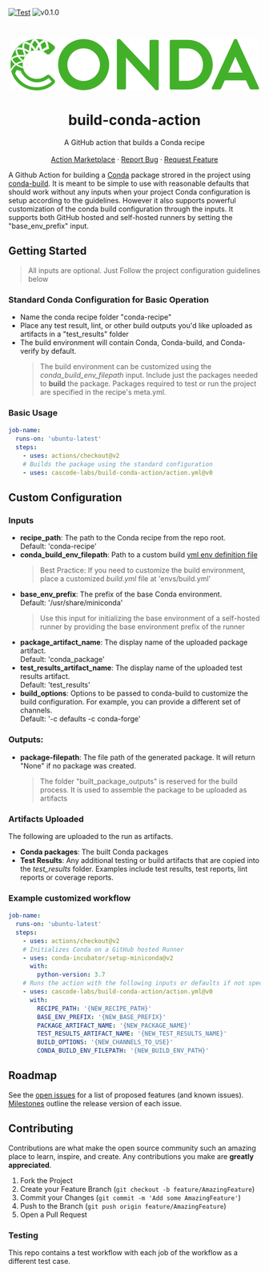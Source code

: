 
[![Test](https://github.com/cascode-labs/build-conda-action/actions/workflows/test.yml/badge.svg)](https://github.com/cascode-labs/build-conda-action/actions/workflows/test.yml)
![v0.1.0](https://img.shields.io/badge/v-0.1.0-blue)

<br />
<p align="center">
  <a href="https://github.com/cascode-labs/build-conda-action">
    <img src="images/conda_logo.png" alt="Conda Logo">
  </a>

  <h1 align="center">build-conda-action</h1>

  <p align="center">
    A GitHub action that builds a Conda recipe
    <br />
    <br />
    <a href="https://github.com/marketplace/actions/build-conda">Action Marketplace</a>
    ·
    <a href="https://github.com/cascode-labs/conda-build-action/issues">Report Bug</a>
    ·
    <a href="https://github.com/cascode-labs/conda-build-action/issues">Request Feature</a>
  </p>
</p>

A Github Action for building a [Conda](https://docs.conda.io/en/latest/) 
package strored in the project using 
[conda-build](https://docs.conda.io/projects/conda-build/en/latest/index.html).
It is meant to be simple to use with reasonable defaults that should work 
without any inputs when your project Conda configuration is setup according to 
the guidelines. However it also supports powerful customization of the conda 
build configuration through the inputs. It supports both GitHub hosted and 
self-hosted runners by setting the "base_env_prefix" input.

## Getting Started

> All inputs are optional. Just Follow the project configuration guidelines 
> below

### Standard Conda Configuration for Basic Operation
- Name the conda recipe folder "conda-recipe"
- Place any test result, lint, or other build outputs you'd like uploaded as 
  artifacts in a "test_results" folder
- The build environment will contain Conda, Conda-build, and Conda-verify by
  default.  
  > The build environment can be customized using the 
  > _conda_build_env_filepath_ input.  Include just the packages needed to 
  > **build** the package.  Packages required to test or run the project are 
  > specified in the recipe's meta.yml.
  
### Basic Usage

```yaml
job-name:
  runs-on: 'ubuntu-latest'
  steps:
    - uses: actions/checkout@v2
    # Builds the package using the standard configuration
    - uses: cascode-labs/build-conda-action/action.yml@v0
```



## Custom Configuration

### Inputs
- **recipe_path**: The path to the Conda recipe from the repo root.  
  Default: 'conda-recipe' 
- **conda_build_env_filepath**: Path to a custom build 
  [yml env definition file](https://docs.conda.io/projects/conda/en/latest/user-guide/tasks/manage-environments.html#create-env-file-manually)
  > Best Practice: If you need to customize the build environment, place a
  > customized _build.yml_ file at 'envs/build.yml'
- **base_env_prefix**:  The prefix of the base Conda environment.  
  Default: '/usr/share/miniconda'
  > Use this input for initializing the base environment of a self-hosted 
  > runner by providing the base environment prefix of the runner
- **package_artifact_name**:  The display name of the uploaded package 
  artifact.  
  Default: 'conda_package'
- **test_results_artifact_name**:  The display name of the uploaded test 
  results artifact.  
  Default: 'test_results'
- **build_options**: Options to be passed to conda-build to customize the build
  configuration.  For example, you can provide a different set of channels.  
  Default: '-c defaults -c conda-forge'
  
### Outputs:
- **package-filepath**: The file path of the generated package.  It will 
  return "None" if no package was created.
  > The folder "built_package_outputs" is reserved for the build process.
  > It is used to assemble the package to be uploaded as artifacts

### Artifacts Uploaded

The following are uploaded to the run as artifacts.

- **Conda packages**: The built Conda packages
- **Test Results**:  Any additional testing or build artifacts that are copied
  into the _test_results_ folder.  Examples include test results, test reports, 
  lint reports or coverage reports.

### Example customized workflow
```yaml
job-name:
  runs-on: 'ubuntu-latest'
  steps:
    - uses: actions/checkout@v2
    # Initializes Conda on a GitHub hosted Runner
    - uses: conda-incubator/setup-miniconda@v2
      with:
        python-version: 3.7
    # Runs the action with the following inputs or defaults if not specified.
    - uses: cascode-labs/build-conda-action/action.yml@v0
      with:
        RECIPE_PATH: '{NEW_RECIPE_PATH}'
        BASE_ENV_PREFIX: '{NEW_BASE_PREFIX}'
        PACKAGE_ARTIFACT_NAME: '{NEW_PACKAGE_NAME}'
        TEST_RESULTS_ARTIFACT_NAME: '{NEW_TEST_RESULTS_NAME}'
        BUILD_OPTIONS: '{NEW_CHANNELS_TO_USE}'
        CONDA_BUILD_ENV_FILEPATH: '{NEW_BUILD_ENV_PATH}'
```

## Roadmap

See the 
[open issues](https://github.com/cascode-labs/build-conda-action/issues)
for a list of proposed features (and known issues).
[Milestones](https://github.com/cascode-labs/build-conda-action/milestones)
outline the release version of each issue.

## Contributing

Contributions are what make the open source community such an amazing place to 
learn, inspire, and create. Any contributions you make are 
**greatly appreciated**.

1. Fork the Project
2. Create your Feature Branch (`git checkout -b feature/AmazingFeature`)
3. Commit your Changes (`git commit -m 'Add some AmazingFeature'`)
4. Push to the Branch (`git push origin feature/AmazingFeature`)
5. Open a Pull Request

### Testing
This repo contains a test workflow with each job of the workflow as a different
test case.